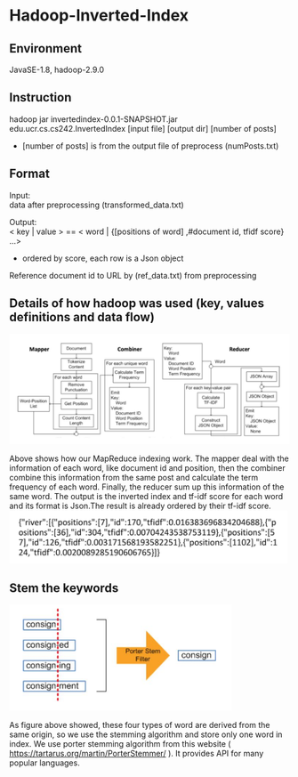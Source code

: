 # Hadoop-Inverted-Index

Environment
---
JavaSE-1.8, hadoop-2.9.0

Instruction
---
hadoop jar invertedindex-0.0.1-SNAPSHOT.jar edu.ucr.cs.cs242.InvertedIndex [input file] [output dir] [number of posts] 
* [number of posts] is from the output file of preprocess (numPosts.txt)

Format
---
Input:  
data after preprocessing (transformed_data.txt)  
  
Output:  
< key | value > == < word | {[positions of word] ,#document id, tfidf score} ...>   
* ordered by score, each row is a Json object

Reference document id to URL by (ref_data.txt) from preprocessing


Details of how hadoop was used (key, values definitions and data flow)
---
![MapReduce](https://github.com/BenTYC/Hadoop-Inverted-Index/blob/master/MR.png "MapReduce")

Above shows how our MapReduce indexing work. The mapper deal with the information of each word, like document id and position, then the combiner combine this information from the same post and calculate the term frequency of each word. Finally, the reducer sum up this information of the same word. The output is the inverted index and tf-idf score for each word and its format is Json.The result is already ordered by their tf-idf score.
<img src="https://github.com/BenTYC/Hadoop-Inverted-Index/blob/master/index.png" width="500">

Stem the keywords
---
<img src="https://github.com/BenTYC/Hadoop-Inverted-Index/blob/master/stem.png" width="400">

As figure above showed, these four types of word are derived from the same origin, so we use the stemming algorithm and store only one word in index. We use porter stemming algorithm from this website ( https://tartarus.org/martin/PorterStemmer/ ). It provides API for many popular languages.
